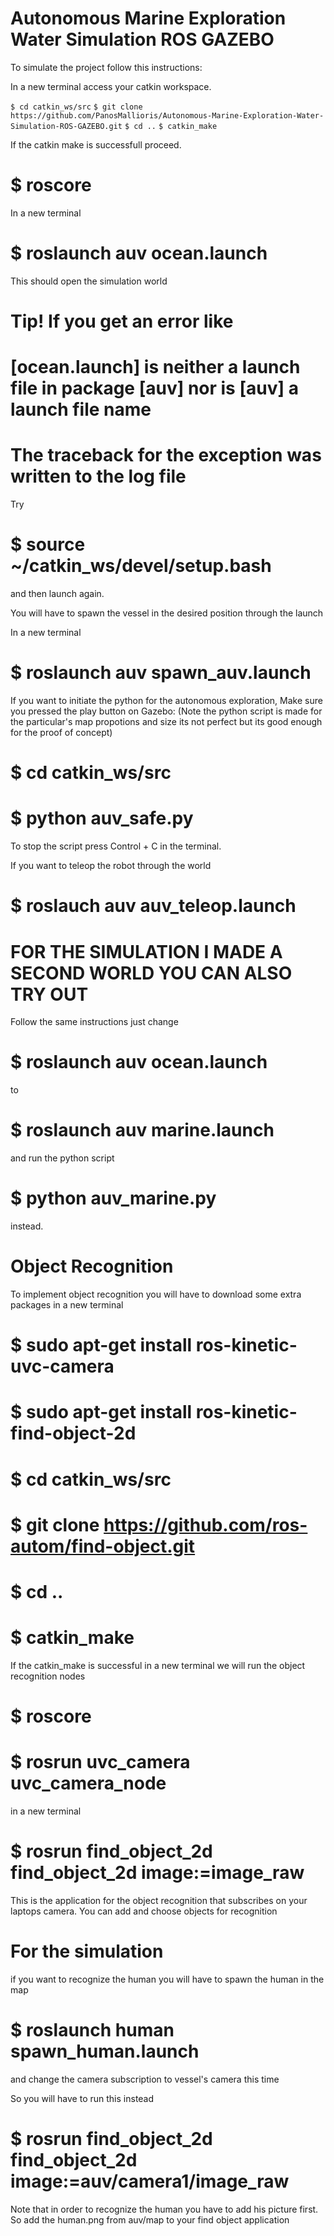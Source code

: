 # Autonomous Marine Exploration Water Simulation ROS GAZEBO

To simulate the project follow this instructions:

In a new terminal access your catkin workspace.

`$ cd catkin_ws/src`
`$ git clone https://github.com/PanosMallioris/Autonomous-Marine-Exploration-Water-Simulation-ROS-GAZEBO.git`
`$ cd ..`
`$ catkin_make`

If the catkin make is successfull proceed.

# $ roscore

In a new terminal

# $ roslaunch auv ocean.launch

This should open the simulation world

# Tip! If you get an error like 
# [ocean.launch] is neither a launch file in package [auv] nor is [auv] a launch file name
# The traceback for the exception was written to the log file
 Try 
# $ source ~/catkin_ws/devel/setup.bash
 and then launch again.

You will have to spawn the vessel in the desired position through the launch

In a new terminal

# $ roslaunch auv spawn_auv.launch

If you want to initiate the python for the autonomous exploration, Make sure you pressed the play button on Gazebo:
(Note the python script is made for the particular's map propotions and size its not perfect but its good enough for the proof of concept)

# $ cd catkin_ws/src
# $ python auv_safe.py

To stop the script press Control + C in the terminal.

If you want to teleop the robot through the world 

# $ roslauch auv auv_teleop.launch

# FOR THE SIMULATION I MADE A SECOND WORLD YOU CAN ALSO TRY OUT

Follow the same instructions just change
# $ roslaunch auv ocean.launch
to
# $ roslaunch auv marine.launch

and run the python script

# $ python auv_marine.py 
 
instead.



# Object Recognition

To implement object recognition you will have to download some extra packages
in a new terminal

# $ sudo apt-get install ros-kinetic-uvc-camera

# $ sudo apt-get install ros-kinetic-find-object-2d

# $ cd catkin_ws/src

# $ git clone https://github.com/ros-autom/find-object.git

# $ cd ..

# $ catkin_make

If the catkin_make is successful in a new terminal we will run the object recognition nodes

# $ roscore

# $ rosrun uvc_camera uvc_camera_node

in a new terminal

# $ rosrun find_object_2d find_object_2d image:=image_raw

This is the application for the object recognition that subscribes on your laptops camera. 
You can add and choose objects for recognition

# For the simulation 

if you want to recognize the human you will have to spawn the human in the map

# $ roslaunch human spawn_human.launch

and change the camera subscription to vessel's camera this time

So you will have to run this instead 

# $ rosrun find_object_2d find_object_2d image:=auv/camera1/image_raw

Note that in order to recognize the human you have to add his picture first.
So add the human.png from auv/map to your find object application










